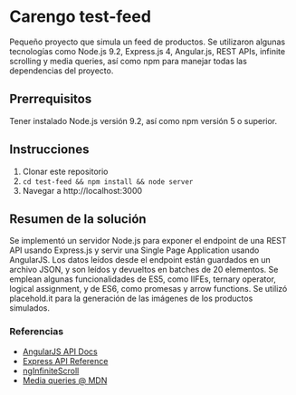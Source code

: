 # Carengo test-feed
Pequeño proyecto que simula un feed de productos. Se utilizaron algunas tecnologías como Node.js 9.2, Express.js 4, Angular.js, REST APIs, infinite scrolling y media queries, así como npm para manejar todas las dependencias del proyecto.

## Prerrequisitos
Tener instalado Node.js versión 9.2, así como npm versión 5 o superior.

## Instrucciones

1. Clonar este repositorio
2. `cd test-feed && npm install && node server`
3. Navegar a http://localhost:3000

## Resumen de la solución
Se implementó un servidor Node.js para exponer el endpoint de una REST API usando Express.js y servir una Single Page Application usando AngularJS. Los datos leídos desde el endpoint están guardados en un archivo JSON, y son leídos y devueltos en batches de 20 elementos. Se emplean algunas funcionalidades de ES5, como IIFEs, ternary operator, logical assignment, y de ES6, como promesas y arrow functions. Se utilizó placehold.it para la generación de las imágenes de los productos simulados.

### Referencias
- [AngularJS API Docs](https://docs.angularjs.org/api)
- [Express API Reference](http://expressjs.com/en/api.html)
- [ngInfiniteScroll](https://github.com/sroze/ngInfiniteScroll)
- [Media queries @ MDN](https://developer.mozilla.org/en-US/docs/Web/CSS/Media_Queries/Using_media_queries)